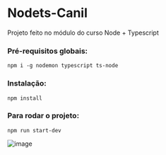 # Nodets-Canil
Projeto feito no módulo do curso Node + Typescript

### Pré-requisitos globais:
`npm i -g nodemon typescript ts-node`

### Instalação:
`npm install`

### Para rodar o projeto:
`npm run start-dev`

![image](https://user-images.githubusercontent.com/104745187/193329688-56b620b6-b31a-448e-8de9-607d48bcb383.png)
